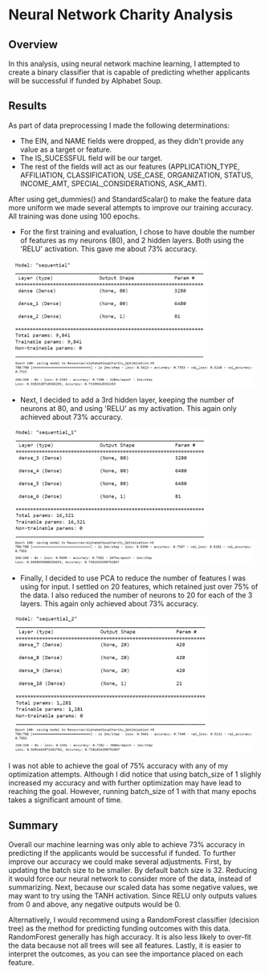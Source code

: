 # Neural Network Charity Analysis

## Overview
<p>In this analysis, using neural network machine learning, I attempted to create a binary classifier that is capable of predicting whether applicants will be successful if funded by Alphabet Soup.</p>

## Results
<p>As part of data preprocessing I made the following determinations:</p>

* The EIN, and NAME fields were dropped, as they didn't provide any value as a target or feature.
* The IS_SUCESSFUL field will be our target.
* The rest of the fields will act as our features (APPLICATION_TYPE, AFFILIATION, CLASSIFICATION, USE_CASE, ORGANIZATION, STATUS, INCOME_AMT, SPECIAL_CONSIDERATIONS, ASK_AMT).

<p>After using get_dummies() and StandardScalar() to make the feature data more uniform we made several attempts to improve our training accuracy. All training was done using 100 epochs.</p>

* For the first training and evaluation, I chose to have double the number of features as my neurons (80), and 2 hidden layers. Both using the 'RELU' activation. This gave me about 73% accuracy.

&nbsp;&nbsp;&nbsp;<img src="/images/attempt1_settings.png" width="385" /><br/>
&nbsp;&nbsp;&nbsp;<img src="/images/attempt1_results.png" width="476" /><br/>

* Next, I decided to add a 3rd hidden layer, keeping the number of neurons at 80, and using 'RELU' as my activation. This again only achieved about 73% accuracy.

&nbsp;&nbsp;&nbsp;<img src="/images/attempt2_settings.png" width="385" /><br/>
&nbsp;&nbsp;&nbsp;<img src="/images/attempt2_results.png" width="476" /><br/>

* Finally, I decided to use PCA to reduce the number of features I was using for input. I settled on 20 features, which retained just over 75% of the data. I also reduced the number of neurons to 20 for each of the 3 layers. This again only achieved about 73% accuracy.

&nbsp;&nbsp;&nbsp;<img src="/images/attempt3_settings.png" width="385" /><br/>
&nbsp;&nbsp;&nbsp;<img src="/images/attempt3_results.png" width="476" /><br/>

<p>I was not able to achieve the goal of 75% accuracy with any of my optimization attempts. Although I did notice that using batch_size of 1 slighly increased my accuracy and with further optimization may have lead to reaching the goal. However, running batch_size of 1 with that many epochs takes a significant amount of time.</p>


## Summary
<p>Overall our machine learning was only able to achieve 73% accuracy in predicting if the applicants would be successful if funded. To further improve our accuracy we could make several adjustments. First, by updating the batch size to be smaller. By default batch size is 32. Reducing it would force our neural network to consider more of the data, instead of summarizing. Next, because our scaled data has some negative values, we may want to try using the TANH activation. Since RELU only outputs values from 0 and above, any negative outputs would be 0.</p>

<p>Alternatively, I would recommend using a RandomForest classifier (decision tree) as the method for predicting funding outcomes with this data. RandomForest generally has high accuracy. It is also less likely to over-fit the data because not all trees will see all features. Lastly, it is easier to interpret the outcomes, as you can see the importance placed on each feature.</p>
